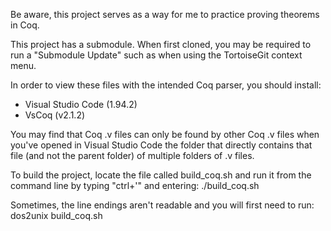 Be aware, this project serves as a way for me to practice proving theorems in Coq.

This project has a submodule. When first cloned, you may be required to run a "Submodule Update" such as when using the TortoiseGit context menu.

In order to view these files with the intended Coq parser, you should install:
- Visual Studio Code (1.94.2)
- VsCoq (v2.1.2)

You may find that Coq .v files can only be found by other Coq .v files when you've opened in Visual Studio Code the folder that directly contains that file (and not the parent folder) of multiple folders of .v files.

To build the project, locate the file called build_coq.sh and run it from the command line by typing "ctrl+'" and entering: ./build_coq.sh

Sometimes, the line endings aren't readable and you will first need to run: dos2unix build_coq.sh

